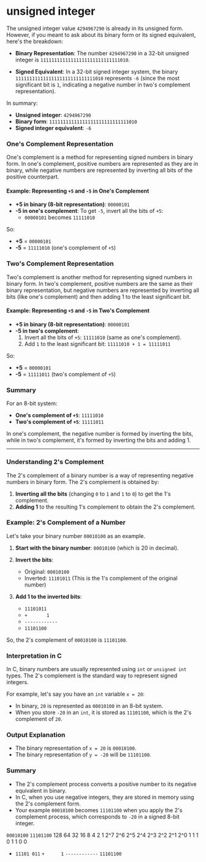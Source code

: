  # unsigned integer

 The unsigned integer value `4294967290` is already in its unsigned form. However, if you meant to ask about its binary form or its signed equivalent, here's the breakdown:

- **Binary Representation**: The number `4294967290` in a 32-bit unsigned integer is `11111111111111111111111111111010`.
  
- **Signed Equivalent**: In a 32-bit signed integer system, the binary `11111111111111111111111111111010` represents `-6` (since the most significant bit is `1`, indicating a negative number in two's complement representation).

In summary:
- **Unsigned integer**: `4294967290`
- **Binary form**: `11111111111111111111111111111010`
- **Signed integer equivalent**: `-6`


### One's Complement Representation

One's complement is a method for representing signed numbers in binary form. In one's complement, positive numbers are represented as they are in binary, while negative numbers are represented by inverting all bits of the positive counterpart.

#### Example: Representing `+5` and `-5` in One's Complement

- **+5 in binary (8-bit representation)**: `00000101`
- **-5 in one's complement**: To get `-5`, invert all the bits of `+5`:
  - `00000101` becomes `11111010`

So:
- **+5** = `00000101`
- **-5** = `11111010` (one's complement of `+5`)

### Two's Complement Representation

Two's complement is another method for representing signed numbers in binary form. In two's complement, positive numbers are the same as their binary representation, but negative numbers are represented by inverting all bits (like one's complement) and then adding 1 to the least significant bit.

#### Example: Representing `+5` and `-5` in Two's Complement

- **+5 in binary (8-bit representation)**: `00000101`
- **-5 in two's complement**: 
  1. Invert all the bits of `+5`: `11111010` (same as one's complement).
  2. Add `1` to the least significant bit: `11111010 + 1 = 11111011`

So:
- **+5** = `00000101`
- **-5** = `11111011` (two's complement of `+5`)

### Summary

For an 8-bit system:
- **One's complement of `+5`**: `11111010`
- **Two's complement of `+5`**: `11111011`

In one's complement, the negative number is formed by inverting the bits, while in two's complement, it's formed by inverting the bits and adding 1.

---

### Understanding 2's Complement
The 2's complement of a binary number is a way of representing negative numbers in binary form. The 2's complement is obtained by:

1. **Inverting all the bits** (changing `0` to `1` and `1` to `0`) to get the 1's complement.
2. **Adding 1** to the resulting 1's complement to obtain the 2's complement.

### Example: 2's Complement of a Number
Let's take your binary number `00010100` as an example.

1. **Start with the binary number**: `00010100` (which is 20 in decimal).

2. **Invert the bits**: 
   - Original: `00010100`
   - Inverted: `11101011` (This is the 1's complement of the original number)

3. **Add 1 to the inverted bits**:
   - `11101011`
   - `+       1`
   - `------------`
   - `11101100`

So, the 2's complement of `00010100` is `11101100`.

### Interpretation in C
In C, binary numbers are usually represented using `int` or `unsigned int` types. The 2's complement is the standard way to represent signed integers. 

For example, let's say you have an `int` variable `x = 20`:

- In binary, `20` is represented as `00010100` in an 8-bit system.
- When you store `-20` in an `int`, it is stored as `11101100`, which is the 2's complement of `20`.

### Output Explanation
- The binary representation of `x = 20` is `00010100`.
- The binary representation of `y = -20` will be `11101100`.

### Summary
- The 2's complement process converts a positive number to its negative equivalent in binary.
- In C, when you use negative integers, they are stored in memory using the 2's complement form.
- Your example `00010100` becomes `11101100` when you apply the 2's complement process, which corresponds to `-20` in a signed 8-bit integer.


`00010100` 
`11101100`
128   64   32   16  8    4   2   1
2^7  2^6  2^5  2^4  2^3 2^2 2^1 2^0
 1    1    1    0    1   1   0   0 
 - `11101 011`
   `+      1`
   `------------`
    `11101100`